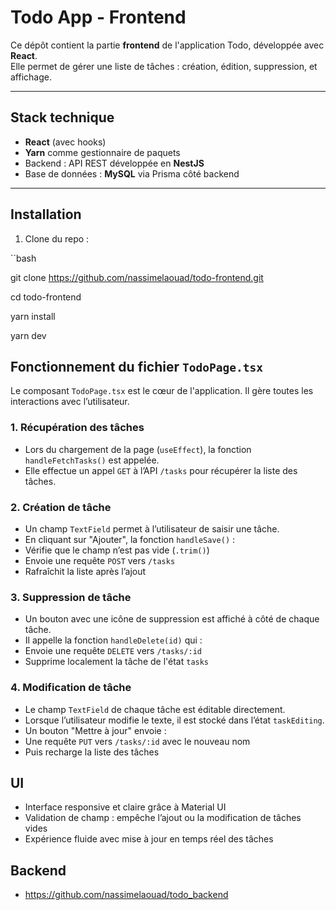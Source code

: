 #  Todo App - Frontend

Ce dépôt contient la partie **frontend** de l'application Todo, développée avec **React**.  
Elle permet de gérer une liste de tâches : création, édition, suppression, et affichage.

---

##  Stack technique

- **React** (avec hooks)
- **Yarn** comme gestionnaire de paquets
- Backend : API REST développée en **NestJS**
- Base de données : **MySQL** via Prisma côté backend

---

##  Installation

1. Clone du repo :

``bash

git clone https://github.com/nassimelaouad/todo-frontend.git

cd todo-frontend

yarn install

yarn dev

## Fonctionnement du fichier `TodoPage.tsx`

Le composant `TodoPage.tsx` est le cœur de l'application. Il gère toutes les interactions avec l’utilisateur.

### 1\. Récupération des tâches

-   Lors du chargement de la page (`useEffect`), la fonction `handleFetchTasks()` est appelée.
-   Elle effectue un appel `GET` à l’API `/tasks` pour récupérer la liste des tâches.

### 2\. Création de tâche

-   Un champ `TextField` permet à l’utilisateur de saisir une tâche.
-   En cliquant sur "Ajouter", la fonction `handleSave()` :
-   Vérifie que le champ n’est pas vide (`.trim()`)
-   Envoie une requête `POST` vers `/tasks`
-   Rafraîchit la liste après l’ajout

### 3\. Suppression de tâche

-   Un bouton avec une icône de suppression est affiché à côté de chaque tâche.
-   Il appelle la fonction `handleDelete(id)` qui :
-   Envoie une requête `DELETE` vers `/tasks/:id`
-   Supprime localement la tâche de l'état `tasks`

### 4\. Modification de tâche

-   Le champ `TextField` de chaque tâche est éditable directement.
-   Lorsque l’utilisateur modifie le texte, il est stocké dans l’état `taskEditing`.
-   Un bouton "Mettre à jour" envoie :
-   Une requête `PUT` vers `/tasks/:id` avec le nouveau nom
-   Puis recharge la liste des tâches

## UI 
-   Interface responsive et claire grâce à Material UI
-   Validation de champ : empêche l’ajout ou la modification de tâches vides
-   Expérience fluide avec mise à jour en temps réel des tâches

## Backend 

- https://github.com/nassimelaouad/todo_backend

